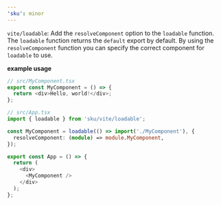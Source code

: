 ```yaml
---
'sku': minor
---
```


`vite/loadable`: Add the `resolveComponent` option to the `loadable` function. The `loadable` function returns the `default` export by default. By using the `resolveComponent` function you can specify the correct component for `loadable` to use.

**example usage**

```typescript
// src/MyComponent.tsx
export const MyComponent = () => {
  return <div>Hello, world!</div>;
};

// src/App.tsx
import { loadable } from 'sku/vite/loadable';

const MyComponent = loadable(() => import('./MyComponent'), {
  resolveComponent: (module) => module.MyComponent,
});

export const App = () => {
  return (
    <div>
      <MyComponent />
    </div>
  );
};
```
